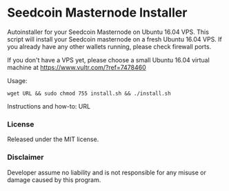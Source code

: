 # Seedcoin Masternode Installer

Autoinstaller for your Seedcoin Masternode on Ubuntu 16.04 VPS. This script will install your Seedcoin masternode on a fresh Ubuntu 16.04 VPS. If you already have any other wallets running, please check firewall ports.

If you don't have a VPS yet, please choose a small Ubuntu 16.04 virtual machine at https://www.vultr.com/?ref=7478460

Usage:

```
wget URL && sudo chmod 755 install.sh && ./install.sh
```
    
Instructions and how-to: URL
  
### License

Released under the MIT license.

### Disclaimer

Developer assume no liability and is not responsible for any misuse or damage caused by this program. 